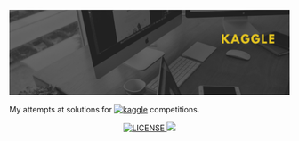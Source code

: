 ![Banner](images/banner.png)

My attempts at solutions for
<a href="https://www.kaggle.com/francisodonovan"><img alt="kaggle" src="https://img.shields.io/badge/Kaggle-20BEFF?logo=kaggle&logoColor=white&style=ShieldStyle"/></a>
competitions.

<div align="center">
  <a href="./LICENSE">
    <img alt="LICENSE" src="https://img.shields.io/badge/license-Unlicence-blue.svg?maxAge=43200">
  </a>
  <img src="https://github.com/proinsias/kaggle/workflows/Code%20Quality/badge.svg"/>
</div>
